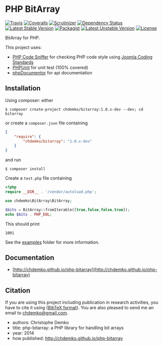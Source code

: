 PHP BitArray
======================
[![Travis](https://img.shields.io/travis/chdemko/php-bitarray.svg)](http://travis-ci.org/chdemko/php-bitarray)
[![Coveralls](https://img.shields.io/coveralls/chdemko/php-bitarray.svg)](https://coveralls.io/r/chdemko/php-bitarray?branch=master)
[![Scrutinizer](https://img.shields.io/scrutinizer/g/chdemko/php-bitarray.svg)](https://scrutinizer-ci.com/g/chdemko/php-bitarray/?branch=master)
[![Dependency Status](https://www.versioneye.com/package/php--chdemko--bitarray/badge.svg)](https://www.versioneye.com/package/php--chdemko--bitarray)
[![Latest Stable Version](https://img.shields.io/packagist/v/chdemko/bitarray.svg)](https://packagist.org/packages/chdemko/bitarray)
[![Packagist](https://img.shields.io/packagist/dt/chdemko/bitarray.svg)](https://packagist.org/packages/chdemko/bitarray)
[![Latest Unstable Version](https://poser.pugx.org/chdemko/bitarray/v/unstable.svg)](https://packagist.org/packages/chdemko/bitarray)
[![License](https://poser.pugx.org/chdemko/bitarray/license.svg)](http://www.cecill.info/licences/Licence_CeCILL-B_V1-en.html)

BitArray for PHP.

This project uses:

* [PHP Code Sniffer](http://pear.php.net/package/PHP_CodeSniffer) for checking PHP code style using [Joomla Coding Standards](https://github.com/joomla/coding-standards)
* [PHPUnit](http://phpunit.de/) for unit test (100% covered)
* [phpDocumentor](http://http://www.phpdoc.org/) for api documentation

Installation
------------

Using composer: either

~~~
$ composer create-project chdemko/bitarray:1.0.x-dev --dev; cd bitarray
~~~

or create a `composer.json` file containing

~~~json
{
    "require": {
        "chdemko/bitarray": "1.0.x-dev"
    }
}
~~~
and run
~~~
$ composer install
~~~

Create a `test.php` file containing
~~~php
<?php
require __DIR__ . '/vendor/autoload.php';

use chdemko\BitArray\BitArray;

$bits = BitArray::fromIterable([true,false,false,true]);
echo $bits . PHP_EOL;
~~~
This should print
~~~
1001
~~~
See the [examples](https://github.com/chdemko/php-bitarray/tree/master/examples) folder for more information.

Documentation
-------------

* [http://chdemko.github.io/php-bitarray](http://chdemko.github.io/php-bitarray)

Citation
--------

If you are using this project including publication in research activities, you have to cite it using ([BibTeX format](https://raw.github.com/chdemko/php-bitarray/master/cite.bib)). You are also pleased to send me an email to chdemko@gmail.com.
* authors: Christophe Demko
* title: php-bitarray: a PHP library for handling bit arrays
* year: 2014
* how published: http://chdemko.github.io/php-bitarray

